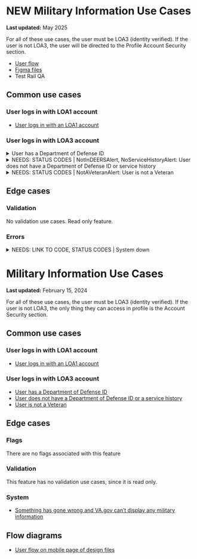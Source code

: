 # NEW Military Information Use Cases
**Last updated:** May 2025

For all of these use cases, the user must be LOA3 (identity verified). If the user is not LOA3, the user will be directed to the Profile Account Security section.

- [User flow](https://www.figma.com/design/zb5ecY9yMnupiLjaH9UmSc/Profile---Military-Information?node-id=609-2756&t=fxhpoB08Vs0FbcNc-1)
- [Figma files](https://www.figma.com/design/zb5ecY9yMnupiLjaH9UmSc/Profile---Military-Information?node-id=609-2756&t=iU7vARDUjgIJkIfo-1)
- Test Rail QA

## Common use cases
### User logs in with LOA1 account
- [User logs in with an LOA1 account](https://github.com/department-of-veterans-affairs/va.gov-team/blob/master/products/identity-personalization/profile/use-cases/loa1-user.md)

### User logs in with LOA3 account

<details><summary>User has a Department of Defense ID</summary>

- **Use case:** User can see data points for all periods of service the VA can gather from their military records.
- **Status code:** 200
- **Content:** The page includes the following information:
  - Period of service
    - Branch of service
    - Type of service
    - Start and end dates
    - Additional info component: What if I don't think my military service information is correct?
  - Link component: Learn how to request your military service records
  - Proof of Veteran status card: [product documentation](https://github.com/department-of-veterans-affairs/va.gov-team/tree/master/products/veteran-status)
- **Format:** See designs
- [Link to designs](https://www.figma.com/design/zb5ecY9yMnupiLjaH9UmSc/Profile---Military-Information?node-id=619-3324&t=iU7vARDUjgIJkIfo-1)

</details>


<details><summary>NEEDS: STATUS CODES | NotInDEERSAlert, NoServiceHistoryAlert: User does not have a Department of Defense ID or service history</summary>

- **Use case:** DEERS does not return a DoD ID or service history.
- **Status code:** 403
- **Content:**

H2: We can’t match your information to any military service records

We’re sorry for this issue.

If you want to learn what military service records may be on file for you, call the Defense Manpower Data Center (DMDC) at 800-538-9552 (TTY: 711). The DMDC office is open Monday through Friday (except federal holidays), 8:00 a.m. to 8:00 p.m. ET.

If you think there might be a problem with your military service records, you can apply for a correction. 

[Learn how to correct your military service records on the National Archives website](https://www.archives.gov/veterans/military-service-records/correct-service-records.html)

- **Format:** [Warning alert component](https://design.va.gov/components/alert/#warning-alert)
- [Link to designs](https://www.figma.com/design/zb5ecY9yMnupiLjaH9UmSc/Profile---Military-Information?node-id=619-10743&t=iU7vARDUjgIJkIfo-1)
- [Link to code](https://github.com/department-of-veterans-affairs/vets-website/blob/29f17e7e54f4b13149934df66d49cc886dedf1fb/src/applications/personalization/profile/components/military-information/MilitaryInformation.jsx#L45)

</details>


<details><summary>NEEDS: STATUS CODES | NotAVeteranAlert: User is not a Veteran</summary>

- **Use case:** User is confirmed as a non-Veteran.
- **Status code:** TBD
- **Content:**

H2: We don’t have military service records for you

If you think this is an error,  call us at 800-698-2411 (TTY: 711). We’re here Monday through Friday, 8:00 a.m. to 8:00 p.m. ET.

- **Format:** [Info alert component](https://design.va.gov/components/alert/#informational-alert-aka-default)
- [Link to designs](https://www.figma.com/design/zb5ecY9yMnupiLjaH9UmSc/Profile---Military-Information?node-id=619-10743&t=48R0Oy0eosW8QzYj-1)
- [Link to code](https://github.com/department-of-veterans-affairs/vets-website/blob/8bb9e606cbe6ac0d17598e748a550218b5bf3f2f/src/applications/personalization/profile/components/military-information/MilitaryInformation.jsx#L22)

</details>


## Edge cases
### Validation
No validation use cases. Read only feature.

### Errors

<details><summary>NEEDS: LINK TO CODE, STATUS CODES | System down</summary>

- **Use case:** Cannot connect to the back end.
- **Status code:** TBD
- **Content:**

H2: This page isn't available right now

We’re sorry. Something went wrong on our end. Refresh this page or try again later.	

- **Format:** [Warning alert component](https://design.va.gov/components/alert/#warning-alert)
- [Link to designs](https://www.figma.com/design/zb5ecY9yMnupiLjaH9UmSc/Profile---Military-Information?node-id=619-3634&t=iU7vARDUjgIJkIfo-1)
- [Link to code]

</details>



# Military Information Use Cases
**Last updated:** February 15, 2024

For all of these use cases, the user must be LOA3 (identity verified). If the user is not LOA3, the only thing they can access in profile is the Account Security section.

## Common use cases
### User logs in with LOA1 account
- [User logs in with an LOA1 account](https://github.com/department-of-veterans-affairs/va.gov-team/blob/master/products/identity-personalization/profile/use-cases/loa1-user.md)

### User logs in with LOA3 account
- [User has a Department of Defense ID](https://github.com/department-of-veterans-affairs/va.gov-team/blob/master/products/identity-personalization/profile/military-information/use-cases/read-military-info.md#user-has-dod-id)
- [User does not have a Department of Defense ID or a service history](https://github.com/department-of-veterans-affairs/va.gov-team/blob/master/products/identity-personalization/profile/military-information/use-cases/read-military-info.md#user-does-not-have-dod-id-or-does-not-have-a-service-history)
- [User is not a Veteran](https://github.com/department-of-veterans-affairs/va.gov-team/blob/master/products/identity-personalization/profile/military-information/use-cases/read-military-info.md#user-is-not-a-veteran)

## Edge cases
### Flags 
There are no flags associated with this feature

### Validation
This feature has no validation use cases, since it is read only.

### System
- [Something has gone wrong and VA.gov can’t display any military information](https://github.com/department-of-veterans-affairs/va.gov-team/blob/master/products/identity-personalization/profile/military-information/use-cases/system-cant-display-military-info.md)

## Flow diagrams
- [User flow on mobile page of design files](https://www.figma.com/file/zb5ecY9yMnupiLjaH9UmSc/Profile---Military-Information?type=design&node-id=0%3A1&mode=design&t=ISGgZpVUB35oOzXb-1)
